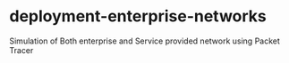 # deployment-enterprise-networks
 Simulation of Both enterprise and Service provided network using Packet Tracer
